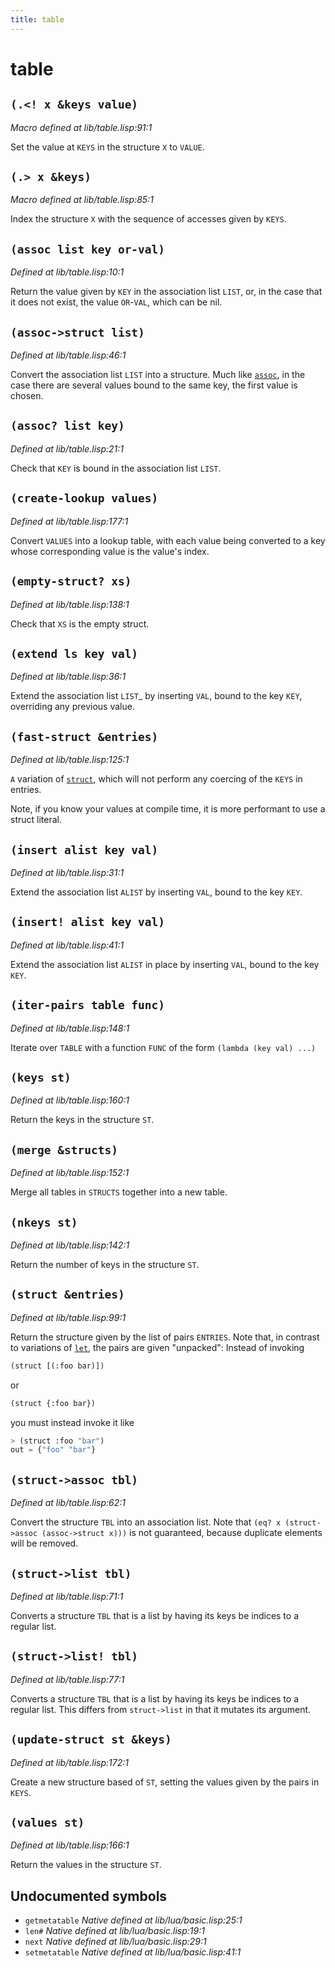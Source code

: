 ```yaml
---
title: table
---
```

# table
## `(.<! x &keys value)`
*Macro defined at lib/table.lisp:91:1*

Set the value at `KEYS` in the structure `X` to `VALUE`.

## `(.> x &keys)`
*Macro defined at lib/table.lisp:85:1*

Index the structure `X` with the sequence of accesses given by `KEYS`.

## `(assoc list key or-val)`
*Defined at lib/table.lisp:10:1*

Return the value given by `KEY` in the association list `LIST`, or, in the
case that it does not exist, the value `OR`-`VAL`, which can be nil.

## `(assoc->struct list)`
*Defined at lib/table.lisp:46:1*

Convert the association list `LIST` into a structure. Much like
[`assoc`](lib.table.md#assoc-list-key-or-val), in the case there are several values bound to the same key,
the first value is chosen.

## `(assoc? list key)`
*Defined at lib/table.lisp:21:1*

Check that `KEY` is bound in the association list `LIST`.

## `(create-lookup values)`
*Defined at lib/table.lisp:177:1*

Convert `VALUES` into a lookup table, with each value being converted to
a key whose corresponding value is the value's index.

## `(empty-struct? xs)`
*Defined at lib/table.lisp:138:1*

Check that `XS` is the empty struct.

## `(extend ls key val)`
*Defined at lib/table.lisp:36:1*

Extend the association list `LIST`_ by inserting `VAL`, bound to the key
`KEY`, overriding any previous value.

## `(fast-struct &entries)`
*Defined at lib/table.lisp:125:1*

`A` variation of [`struct`](lib.table.md#struct-entries), which will not perform any coercing of the
`KEYS` in entries.

Note, if you know your values at compile time, it is more performant
to use a struct literal.

## `(insert alist key val)`
*Defined at lib/table.lisp:31:1*

Extend the association list `ALIST` by inserting `VAL`, bound to the key
`KEY`.

## `(insert! alist key val)`
*Defined at lib/table.lisp:41:1*

Extend the association list `ALIST` in place by inserting `VAL`, bound to
the key `KEY`.

## `(iter-pairs table func)`
*Defined at lib/table.lisp:148:1*

Iterate over `TABLE` with a function `FUNC` of the form `(lambda (key val) ...)`

## `(keys st)`
*Defined at lib/table.lisp:160:1*

Return the keys in the structure `ST`.

## `(merge &structs)`
*Defined at lib/table.lisp:152:1*

Merge all tables in `STRUCTS` together into a new table.

## `(nkeys st)`
*Defined at lib/table.lisp:142:1*

Return the number of keys in the structure `ST`.

## `(struct &entries)`
*Defined at lib/table.lisp:99:1*

Return the structure given by the list of pairs `ENTRIES`. Note that, in
contrast to variations of [`let`](lib.binders.md#let-vars-body), the pairs are given "unpacked":
Instead of invoking

```cl :no-test
(struct [(:foo bar)])
```
or
```cl :no-test
(struct {:foo bar})
```
you must instead invoke it like
```cl
> (struct :foo "bar")
out = {"foo" "bar"}
```

## `(struct->assoc tbl)`
*Defined at lib/table.lisp:62:1*

Convert the structure `TBL` into an association list. Note that
`(eq? x (struct->assoc (assoc->struct x)))` is not guaranteed,
because duplicate elements will be removed.

## `(struct->list tbl)`
*Defined at lib/table.lisp:71:1*

Converts a structure `TBL` that is a list by having its keys be indices
to a regular list.

## `(struct->list! tbl)`
*Defined at lib/table.lisp:77:1*

Converts a structure `TBL` that is a list by having its keys be indices
to a regular list. This differs from `struct->list` in that it mutates
its argument.

## `(update-struct st &keys)`
*Defined at lib/table.lisp:172:1*

Create a new structure based of `ST`, setting the values given by the
pairs in `KEYS`.

## `(values st)`
*Defined at lib/table.lisp:166:1*

Return the values in the structure `ST`.

## Undocumented symbols
 - `getmetatable` *Native defined at lib/lua/basic.lisp:25:1*
 - `len#` *Native defined at lib/lua/basic.lisp:19:1*
 - `next` *Native defined at lib/lua/basic.lisp:29:1*
 - `setmetatable` *Native defined at lib/lua/basic.lisp:41:1*
